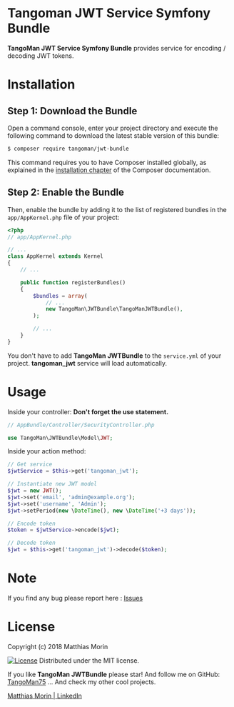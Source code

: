 Tangoman JWT Service Symfony Bundle
===================================

**TangoMan JWT Service Symfony Bundle** provides service for encoding / decoding JWT tokens.

Installation
============

Step 1: Download the Bundle
---------------------------

Open a command console, enter your project directory and execute the
following command to download the latest stable version of this bundle:

```bash
$ composer require tangoman/jwt-bundle
```

This command requires you to have Composer installed globally, as explained
in the [installation chapter](https://getcomposer.org/doc/00-intro.md)
of the Composer documentation.

Step 2: Enable the Bundle
-------------------------

Then, enable the bundle by adding it to the list of registered bundles
in the `app/AppKernel.php` file of your project:

```php
<?php
// app/AppKernel.php

// ...
class AppKernel extends Kernel
{
    // ...

    public function registerBundles()
    {
        $bundles = array(
            // ...
            new TangoMan\JWTBundle\TangoManJWTBundle(),
        );

        // ...
    }
}
```

You don't have to add **TangoMan JWTBundle** to the `service.yml` of your project.
**tangoman_jwt** service will load automatically.

Usage
=====

Inside your controller:
**Don't forget the use statement.**

```php
// AppBundle/Controller/SecurityController.php

use TangoMan\JWTBundle\Model\JWT;
```

Inside your action method:

```php
// Get service
$jwtService = $this->get('tangoman_jwt');

// Instantiate new JWT model
$jwt = new JWT();
$jwt->set('email', 'admin@example.org');
$jwt->set('username', 'Admin');
$jwt->setPeriod(new \DateTime(), new \DateTime('+3 days'));

// Encode token
$token = $jwtService->encode($jwt);
```

```php
// Decode token
$jwt = $this->get('tangoman_jwt')->decode($token);
```

Note
====

If you find any bug please report here : [Issues](https://github.com/TangoMan75/JWTBundle/issues/new)

License
=======

Copyright (c) 2018 Matthias Morin

[![License][license-MIT]][license-url]
Distributed under the MIT license.

If you like **TangoMan JWTBundle** please star!
And follow me on GitHub: [TangoMan75](https://github.com/TangoMan75)
... And check my other cool projects.

[Matthias Morin | LinkedIn](https://www.linkedin.com/in/morinmatthias)

[license-MIT]: https://img.shields.io/badge/Licence-MIT-green.svg
[license-url]: LICENSE
